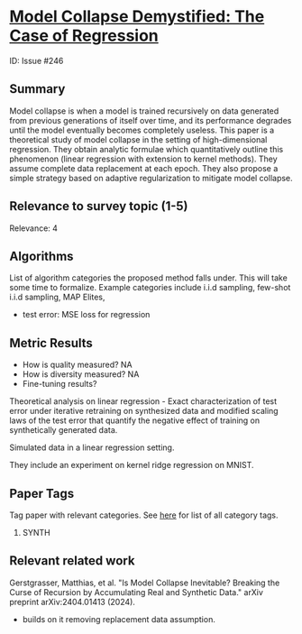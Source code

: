 # [Model Collapse Demystified: The Case of Regression](https://arxiv.org/abs/2402.07712)

ID: Issue #246

## Summary

Model collapse is when a model is trained recursively on data generated from previous generations of itself over time, and its performance degrades until the model eventually becomes completely useless. 
This paper is a theoretical study of model collapse in the setting of high-dimensional regression. 
They obtain analytic formulae which quantitatively outline this phenomenon (linear regression with extension to kernel methods). 
They assume complete data replacement at each epoch. 
They also propose a simple strategy based on adaptive regularization to mitigate model collapse.

## Relevance to survey topic (1-5)

Relevance: 4

## Algorithms

List of algorithm categories the proposed method falls under. This will take some time to formalize. Example categories include i.i.d sampling, few-shot i.i.d sampling, MAP Elites, 

- test error: MSE loss for regression

<!--- 
## Benchmarks 
-->



## Metric Results

- How is quality measured? NA
- How is diversity measured? NA
- Fine-tuning results?

Theoretical analysis on linear regression - Exact characterization of test error under iterative retraining on synthesized data and modified scaling laws of the test error that quantify the
negative effect of training on synthetically generated data. 

Simulated data in a linear regression setting. 

They include an experiment on kernel ridge regression on MNIST. 

## Paper Tags

Tag paper with relevant categories. See [here](https://github.com/Dahoas/QDSyntheticData/blob/main/papers/categories.json) for list of all category tags.

1. SYNTH 

## Relevant related work

Gerstgrasser, Matthias, et al. "Is Model Collapse Inevitable? Breaking the Curse of Recursion by Accumulating Real and Synthetic Data." arXiv preprint arXiv:2404.01413 (2024).
- builds on it removing replacement data assumption. 

<!---
## Other comments

Anything else you found interesting/noteworthy.

## Questions

Questions you had about the paper
-->
